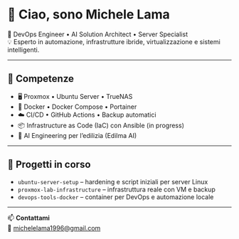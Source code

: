 # 👋 Ciao, sono Michele Lama

🎯 DevOps Engineer • AI Solution Architect • Server Specialist  
💡 Esperto in automazione, infrastrutture ibride, virtualizzazione e sistemi intelligenti.

---

## 🚀 Competenze

- 🖥️ Proxmox • Ubuntu Server • TrueNAS
- 🐳 Docker • Docker Compose • Portainer
- ☁️ CI/CD • GitHub Actions • Backup automatici
- 📦 Infrastructure as Code (IaC) con Ansible (in progress)
- 🤖 AI Engineering per l’edilizia (Edilma AI)

---

## 🔧 Progetti in corso

- `ubuntu-server-setup` – hardening e script iniziali per server Linux
- `proxmox-lab-infrastructure` – infrastruttura reale con VM e backup
- `devops-tools-docker` – container per DevOps e automazione locale

---

📫 **Contattami**  
📧 michelelama1996@gmail.com 
